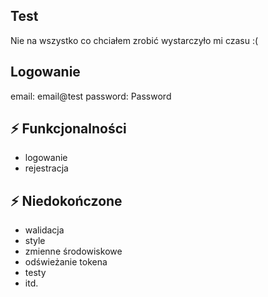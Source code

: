 ## Test

Nie na wszystko co chciałem zrobić wystarczyło mi czasu :( 

## Logowanie

email: email@test
password: Password

## ⚡ Funkcjonalności
- logowanie
- rejestracja

## ⚡ Niedokończone 
- walidacja
- style
- zmienne środowiskowe
- odświeżanie tokena
- testy
- itd.
